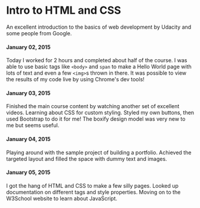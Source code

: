 # Intro to HTML and CSS
An excellent introduction to the basics of web development by Udacity and some people from Google.

#### January 02, 2015
Today I worked for 2 hours and completed about half of the course. I was able to use basic tags like `<body>` and `span` to make a Hello World page with lots of text and even a few `<img>`s thrown in there. It was possible to view the results of my code live by using Chrome's dev tools!

#### January 03, 2015
Finished the main course content by watching another set of excellent videos. Learning about CSS for custom styling. Styled my own buttons, then used Bootstrap to do it for me! The boxify design model was very new to me but seems useful.

#### January 04, 2015
Playing around with the sample project of building a portfolio. Achieved the targeted layout and filled the space with dummy text and images.

#### January 05, 2015
I got the hang of HTML and CSS to make a few silly pages. Looked up documentation on different tags and style properties. Moving on to the W3School website to learn about JavaScript.
